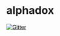 # alphadox

[![Gitter](https://badges.gitter.im/Join%20Chat.svg)](https://gitter.im/kejadlen/alphadox?utm_source=badge&utm_medium=badge&utm_campaign=pr-badge&utm_content=badge)